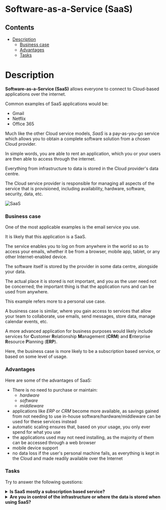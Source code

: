 # Software-as-a-Service (SaaS)

<!--TOC_START-->
## Contents
- [Description](#description)
	- [Business case](#business-case)
	- [Advantages](#advantages)
	- [Tasks](#tasks)

<!--TOC_END-->
# Description

**Software-as-a-Service (SaaS)** allows everyone to connect to Cloud-based applications over the internet. 

Common examples of SaaS applications would be:
 - Gmail
 - Netflix
 - Office 365

Much like the other Cloud service models, *SaaS* is a pay-as-you-go service which allows you to obtain a complete software solution from a chosen Cloud provider. 

In simple words, you are able to rent an application, which you or your users are then able to access through the internet. 

Everything from infrastructure to data is stored in the Cloud provider's data centre.

The Cloud service provider is responsible for managing all aspects of the service that is provisioned, including availability, hardware, software, security, data, etc.

![SaaS](https://imgur.com/AeHrcnw.jpg)

### Business case

One of the most applicable examples is the email service you use.

It is likely that this application is a SaaS.

The service enables you to log on from anywhere in the world so as to access your emails, whether it be from a browser, mobile app, tablet, or any other Internet-enabled device.

The software itself is stored by the provider in some data centre, alongside your data.

The actual place it is stored is not important, and you as the user need not be concerned; the important thing is that the application runs and can be used from anywhere.

This example refers more to a personal use case.

A business case is similar, where you gain access to services that allow your team to collaborate, use emails, send messages, store data, manage calendar events, etc.

A more advanced application for business purposes would likely include services for **C**ustomer **R**elationship **M**anagement (**CRM**) and **E**nterprise **R**esource **P**lanning (**ERP**).

Here, the business case is more likely to be a subscription based service, or based on some level of usage.

### Advantages

Here are some of the advantages of SaaS:

- There is no need to purchase or maintain:
    - _hardware_
    - _software_
    - _middleware_
 - applications like _ERP_ or _CRM_ become more available, as savings gained from not needing to use in-house software/hardware/middleware can be used for these services instead
- automatic scaling ensures that, based on your usage, you only ever spend for what you use
- the applications used may not need installing, as the majority of them can be accessed through a web browser
- mobile device support
- no data loss if the user's personal machine fails, as everything is kept in the Cloud and made readily available over the Internet

### Tasks

Try to answer the following questions:

<details>

<summary><b>Is SaaS mostly a subscription based service?</b></summary>

**Yes**

</details>

<details>

<summary><b>Are you in control of the infrastructure or where the data is stored when using SaaS?</b></summary>

**No**

</details>
